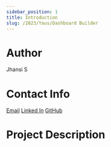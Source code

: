 ```yaml
---
sidebar_position: 1
title: Introduction
slug: /2023/Yaus/Dashboard Builder
---
```



# Author
Jhansi S

# Contact Info
[Email](sammetajhansi15@gmail.com) 
[Linked In](https://www.linkedin.com/in/jhansi-sammeta-a08024203/) 
[GitHub](https://github.com/jhansi1104)

# Project Description

